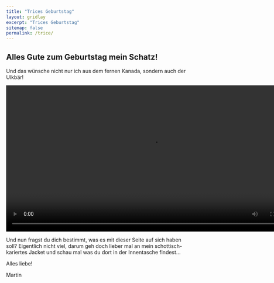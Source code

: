 ```yaml
---
title: "Trices Geburtstag"
layout: gridlay
excerpt: "Trices Geburtstag"
sitemap: false
permalink: /trice/
---
```


## Alles Gute zum Geburtstag mein Schatz!

Und das wünsche nicht nur ich aus dem fernen Kanada, sondern auch der Ulkbär!

<video  width="800" controls>
  <source type="video/mp4" src="assets/trice.mp4"></source>
  <p>Your browser does not support the video element.</p>
</video>

Und nun fragst du dich bestimmt, was es mit dieser Seite auf sich haben soll? 
Eigentlich nicht viel, darum geh doch lieber mal an mein schottisch-kariertes 
Jacket und schau mal was du dort in der Innentasche findest... 

Alles liebe!

Martin
